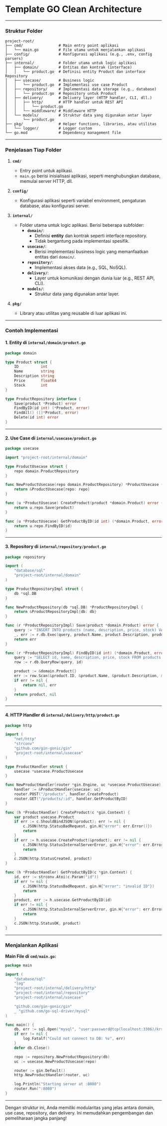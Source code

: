 # Template GO Clean Architecture


---

### **Struktur Folder**

```
project-root/
├── cmd/                # Main entry point aplikasi
│   └── main.go         # File utama untuk menjalankan aplikasi
├── config/             # Konfigurasi aplikasi (e.g., .env, config parsers)
├── internal/           # Folder utama untuk logic aplikasi
│   ├── domain/         # Entitas dan kontrak (interface)
│   │   └── product.go  # Definisi entity Product dan interface Repository
│   ├── usecase/        # Business logic
│   │   └── product.go  # Implementasi use case Product
│   ├── repository/     # Implementasi data storage (e.g., database)
│   │   └── product.go  # Repository untuk Product
│   ├── delivery/       # Delivery layer (HTTP handler, CLI, dll.)
│   │   ├── http/       # HTTP handler untuk REST API
│   │   │   └── product.go
│   │   └── middleware/ # Middleware HTTP
│   └── models/         # Struktur data yang digunakan antar layer
│       └── product.go
├── pkg/                # Helper functions, libraries, atau utilitas
│   └── logger/         # Logger custom
└── go.mod              # Dependency management file
```

---

### **Penjelasan Tiap Folder**

1. **`cmd/`**
    - Entry point untuk aplikasi.
    - `main.go` berisi inisialisasi aplikasi, seperti menghubungkan database, memulai server HTTP, dll.

2. **`config/`**
    - Konfigurasi aplikasi seperti variabel environment, pengaturan database, atau konfigurasi server.

3. **`internal/`**
    - Folder utama untuk logic aplikasi. Berisi beberapa subfolder:
        - **`domain/`**:
            - Definisi **entity** dan kontrak seperti interface repository.
            - Tidak bergantung pada implementasi spesifik.
        - **`usecase/`**:
            - Berisi implementasi business logic yang memanfaatkan entitas dari `domain/`.
        - **`repository/`**:
            - Implementasi akses data (e.g., SQL, NoSQL).
        - **`delivery/`**:
            - Layer untuk komunikasi dengan dunia luar (e.g., REST API, CLI).
        - **`models/`**:
            - Struktur data yang digunakan antar layer.

4. **`pkg/`**
    - Library atau utilitas yang reusable di luar aplikasi ini.

---

### **Contoh Implementasi**

#### **1. Entity di `internal/domain/product.go`**

```go
package domain

type Product struct {
    ID          int
    Name        string
    Description string
    Price       float64
    Stock       int
}

type ProductRepository interface {
    Save(product *Product) error
    FindByID(id int) (*Product, error)
    FindAll() ([]*Product, error)
    Delete(id int) error
}
```

---

#### **2. Use Case di `internal/usecase/product.go`**

```go
package usecase

import "project-root/internal/domain"

type ProductUsecase struct {
    repo domain.ProductRepository
}

func NewProductUsecase(repo domain.ProductRepository) *ProductUsecase {
    return &ProductUsecase{repo: repo}
}

func (u *ProductUsecase) CreateProduct(product *domain.Product) error {
    return u.repo.Save(product)
}

func (u *ProductUsecase) GetProductByID(id int) (*domain.Product, error) {
    return u.repo.FindByID(id)
}
```

---

#### **3. Repository di `internal/repository/product.go`**

```go
package repository

import (
    "database/sql"
    "project-root/internal/domain"
)

type ProductRepositoryImpl struct {
    db *sql.DB
}

func NewProductRepository(db *sql.DB) *ProductRepositoryImpl {
    return &ProductRepositoryImpl{db: db}
}

func (r *ProductRepositoryImpl) Save(product *domain.Product) error {
    query := "INSERT INTO products (name, description, price, stock) VALUES (?, ?, ?, ?)"
    _, err := r.db.Exec(query, product.Name, product.Description, product.Price, product.Stock)
    return err
}

func (r *ProductRepositoryImpl) FindByID(id int) (*domain.Product, error) {
    query := "SELECT id, name, description, price, stock FROM products WHERE id = ?"
    row := r.db.QueryRow(query, id)

    product := &domain.Product{}
    err := row.Scan(&product.ID, &product.Name, &product.Description, &product.Price, &product.Stock)
    if err != nil {
        return nil, err
    }
    return product, nil
}
```

---

#### **4. HTTP Handler di `internal/delivery/http/product.go`**

```go
package http

import (
    "net/http"
    "strconv"
    "github.com/gin-gonic/gin"
    "project-root/internal/usecase"
)

type ProductHandler struct {
    usecase *usecase.ProductUsecase
}

func NewProductHandler(router *gin.Engine, uc *usecase.ProductUsecase) {
    handler := &ProductHandler{usecase: uc}
    router.POST("/products", handler.CreateProduct)
    router.GET("/products/:id", handler.GetProductByID)
}

func (h *ProductHandler) CreateProduct(c *gin.Context) {
    var product usecase.Product
    if err := c.ShouldBindJSON(&product); err != nil {
        c.JSON(http.StatusBadRequest, gin.H{"error": err.Error()})
        return
    }
    if err := h.usecase.CreateProduct(&product); err != nil {
        c.JSON(http.StatusInternalServerError, gin.H{"error": err.Error()})
        return
    }
    c.JSON(http.StatusCreated, product)
}

func (h *ProductHandler) GetProductByID(c *gin.Context) {
    id, err := strconv.Atoi(c.Param("id"))
    if err != nil {
        c.JSON(http.StatusBadRequest, gin.H{"error": "invalid ID"})
        return
    }
    product, err := h.usecase.GetProductByID(id)
    if err != nil {
        c.JSON(http.StatusInternalServerError, gin.H{"error": err.Error()})
        return
    }
    c.JSON(http.StatusOK, product)
}
```

---

### **Menjalankan Aplikasi**

**Main File di `cmd/main.go`:**

```go
package main

import (
    "database/sql"
    "log"
    "project-root/internal/delivery/http"
    "project-root/internal/repository"
    "project-root/internal/usecase"

    "github.com/gin-gonic/gin"
    _ "github.com/go-sql-driver/mysql"
)

func main() {
    db, err := sql.Open("mysql", "user:password@tcp(localhost:3306)/krs_management")
    if err != nil {
        log.Fatalf("Could not connect to DB: %v", err)
    }
    defer db.Close()

    repo := repository.NewProductRepository(db)
    uc := usecase.NewProductUsecase(repo)

    router := gin.Default()
    http.NewProductHandler(router, uc)

    log.Println("Starting server at :8080")
    router.Run(":8080")
}
```

---

Dengan struktur ini, Anda memiliki modularitas yang jelas antara domain, use case, repository, dan delivery. Ini memudahkan pengembangan dan pemeliharaan jangka panjang!